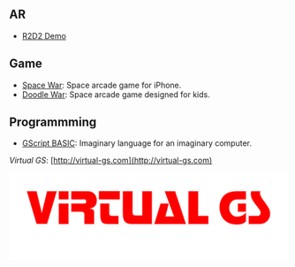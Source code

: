## AR

- [R2D2 Demo](usdz.html)

## Game

- [Space War](/spacewar/): Space arcade game for iPhone.
- [Doodle War](/doodlewar/): Space arcade game designed for kids.

## Programmming

- [GScript BASIC](/gsbasic/): Imaginary language for an imaginary computer.

*Virtual GS*: [http://virtual-gs.com](http://virtual-gs.com)

![Virtual GS](logo.png)
